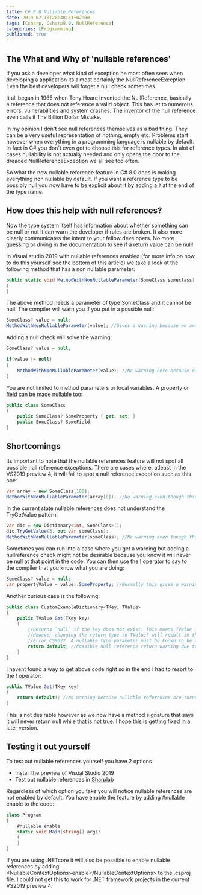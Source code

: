 ```yaml
---
title: C# 8.0 Nullable References
date: 2019-02-18T20:48:51+02:00
tags: [Csharp, Csharp8.0, NullReference]
categories: [Programming]
published: true
---
```


## The What and Why of 'nullable references'
If you ask a developer what kind of exception he most often sees when developing a application its almost certainly the NullReferenceException. Even the best developers will forget a null check sometimes. 

It all began in 1965 when Tony Hoare invented the NullReference, basically a reference that does not reference a valid object. This has let to numerous errors, vulnerabilities and system crashes. The inventor of the null reference even calls it The Billion Dollar Mistake. 

In my opinion I don't see null references themselves as a bad thing. They can be a very useful representation of nothing, empty etc. Problems start however when everything in a programming language is nullable by default. In fact in C# you don't even get to choose this for reference types. In alot of cases nullability is not actually needed and only opens the door to the dreaded NullReferenceException we all see too often.

So what the new nullable reference feature in C# 8.0 does is making everything non nullable by default. If you want a reference type to be possibly null you now have to be explicit about it by adding a `?` at the end of the type name.

## How does this help with null references?
Now the type system itself has information about whether something can be null or not it can warn the developer if rules are broken. It also more clearly communicates the intent to your fellow developers. No more guessing or diving in the documentation to see if a return value can be null!

In Visual studio 2019 with nullable references enabled (for more info on how to do this yourself see the bottom of this article) we take a look at the following method that has a non nullable parameter:
```cs
public static void MethodWithNonNullableParameter(SomeClass someclass)
{
}
```
The above method needs a parameter of type SomeClass and it cannot be null. The compiler will warn you if you put in a possible null:
```cs
SomeClass? value = null;
MethodWithNonNullableParameter(value); //Gives a warning because we are passing a possible null to a non nullable parameter
```
Adding a null check will solve the warning:
```cs
SomeClass? value = null;

if(value != null)
{
    MethodWithNonNullableParameter(value); //No warning here because of the null check
}
```

You are not limited to method parameters or local variables. A property or field can be made nullable too:
```cs
public class SomeClass
{
    public SomeClass? SomeProperty { get; set; }
    public SomeClass? SomeField;
}
```

## Shortcomings
Its important to note that the nullable references feature will not spot all possible null reference exceptions. There are cases where, atleast in the VS2019 preview 4, it will fail to spot a null reference exception such as this one:
```cs
var array = new SomeClass[100];
MethodWithNonNullableParameter(array[0]); //No warning even though this will produce a null reference exception
```

In the current state nullable references does not understand the TryGetValue pattern:
```cs
var dic = new Dictionary<int, SomeClass>();
dic.TryGetValue(3, out var someClass);
MethodWithNonNullableParameter(someClass); //No warning even though this will produce a null reference exception because we forgot checking the returned bool of TryGetValue
```

Sometimes you can run into a case where you get a warning but adding a nullreference check might not be desirable because you know it will never be null at that point in the code. You can then use the ! operator to say to the compiler that you know what you are doing:
```cs
SomeClass? value = null;
var propertyValue = value!.SomeProperty; //Normally this gives a warning but we ignore it with the !. operator
```

Another curious case is the following:
```cs
public class CustomExampleDictionary<TKey, TValue>
{
    public TValue Get(TKey key)
    {
        //Returns `null` if the key does not exist. This means TValue is always TValue? even if CustomExampleDictionary is used with a non nullable TValue generic parameter.
        //However changing the return type to TValue? will result in the following error:
        //Error CS8627  A nullable type parameter must be known to be a value type or non-nullable reference type. Consider adding a 'class', 'struct', or type constraint
        return default; //Possible null reference return warning due to the nullable reference feature...
    }
}
```
I havent found a way to get above code right so in the end I had to resort to the ! operator: 
```cs
public TValue Get(TKey key)
{
    return default!; //No warning because nullable references are turned off here...
}
```
This is not desirable however as we now have a method signature that says it will never return null while that is not true. I hope this is getting fixed in a later version.

## Testing it out yourself
To test out nullable references yourself you have 2 options
- Install the preview of Visual Studio 2019 
- Test out nullable references in [Sharplab](https://sharplab.io/#v2:EYLgZgpghgLgrgJwgZwLQDk4BstWFiAJQkiQDsBjCAFQE8AHFAGgBMQBqAHwAEAGAAm4BGANwBYAFDcAzIIBM/AML8A3pP4bBs7gBZ+AWQAUASlXrNAX0kWgA===)

Regardless of which option you take you will notice nullable references are not enabled by default. You have enable the feature by adding #nullable enable to the code:
```cs
class Program
{
    #nullable enable
    static void Main(string[] args)
    {
    }
}
```

If you are using .NETcore it will also be possible to enable nullable references by adding &lt;NullableContextOptions>enable&lt;/NullableContextOptions> to the .csproj file. I could not get this to work for .NET framework projects in the current VS2019 preview 4.
